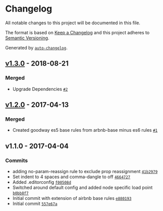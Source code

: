 # Changelog

All notable changes to this project will be documented in this file.

The format is based on [Keep a Changelog](http://keepachangelog.com/en/1.0.0/)
and this project adheres to [Semantic Versioning](http://semver.org/spec/v2.0.0.html).

Generated by [`auto-changelog`](https://github.com/CookPete/auto-changelog).

## [v1.3.0](https://github.com/GoodwayGroup/eslint-config-goodway/compare/v1.3.0...v1.3.0) - 2018-08-21

### Merged

- Upgrade Dependencies [`#2`](https://github.com/GoodwayGroup/eslint-config-goodway/pull/2)

## [v1.2.0](https://github.com/GoodwayGroup/eslint-config-goodway/compare/v1.1.0...v1.2.0) - 2017-04-13

### Merged

- Created goodway es5 base rules from arbnb-base minus es6 rules [`#1`](https://github.com/GoodwayGroup/eslint-config-goodway/pull/1)

## v1.1.0 - 2017-04-04

### Commits

- adding no-param-reassign rule to exclude prop reassignment [`41b2979`](https://github.com/GoodwayGroup/eslint-config-goodway/commit/41b2979dd2f7c68622e714436c4327013cd91ccf)
- Set indent to 4 spaces and comma-dangle to off [`4664727`](https://github.com/GoodwayGroup/eslint-config-goodway/commit/4664727826a351261a9b5ea794aa983b82720abc)
- Added .editorconfig [`f00508d`](https://github.com/GoodwayGroup/eslint-config-goodway/commit/f00508d6bc3b8d080eee5eb6f0ec9ef1f7571e7e)
- Switched around default config and added node specific load point [`b0bb8f7`](https://github.com/GoodwayGroup/eslint-config-goodway/commit/b0bb8f70292b26ce5c58414c1addc27bbabe1891)
- Initial commit with extension of airbnb base rules [`e880193`](https://github.com/GoodwayGroup/eslint-config-goodway/commit/e880193c6ab1e4cb777933f816846edc3461d847)
- Initial commit [`557e67a`](https://github.com/GoodwayGroup/eslint-config-goodway/commit/557e67a66792e974eb9ac956226a62bb0cb10b27)
